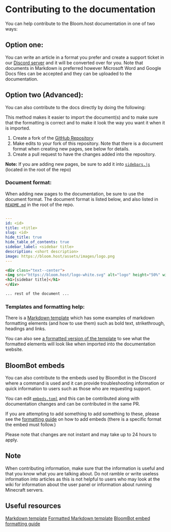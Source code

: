 # Contributing to the documentation

You can help contribute to the Bloom.host documentation in one of two ways:

## Option one:

You can write an article in a format you prefer and create a support ticket in our [Discord server](https://discord.gg/bloom) and it will be converted over for you. Note that documents in Markdown is preferred however Microsoft Word and Google Docs files can be accepted and they can be uploaded to the documentation.

## Option two (Advanced):

You can also contribute to the docs directly by doing the following:

This method makes it easier to import the document(s) and to make sure that the formatting is correct and to make it look the way you want it when it is imported.

1. Create a fork of the [GitHub Repository](https://github.com/Bloom-host/BloomDocs)
2. Make edits to your fork of this repository. Note that there is a document format when creating new pages, see below for details.
3. Create a pull request to have the changes added into the repository.

**Note:** If you are adding new pages, be sure to add it into [`sidebars.js`](/sidebars.js) (located in the root of the repo)

### Document format:
When adding new pages to the documentation, be sure to use the document format.
The document format is listed below, and also listed in [`README.md`](/README.md) in the root of the repo.

```yaml

---
id: <id>
title: <title>
slug: <id>
hide_title: true
hide_table_of_contents: true
sidebar_label: <sidebar title>
description: <short description>
image: https://bloom.host/assets/images/logo.png
---
```
```html
<div class="text--center">
<img src="https://bloom.host/logo-white.svg" alt="logo" height="50%" width="50%"/>
<h1>[sidebar title]</h1>
</div>

... rest of the document ...

```

### Templates and formatting help:

There is a [Markdown template](https://raw.githubusercontent.com/Billy-Bloom/BloomDocs/master/docs/extras/template.md) which has some examples of markdown formatting elements (and how to use them) such as bold text, strikethrough, headings and links.

You can also see [a formatted version of the template](https://docs.bloom.host/extras/template/) to see what the formatted elements will look like when imported into the documentation website. 

## BloomBot embeds 

You can also contribute to the embeds used by BloomBot in the Discord where a command is used and it can provide troubleshooting information or quick information to users such as those who are requesting support. 

You can edit [`embeds.toml`](/embeds.toml) and this can be contributed along with documentation changes and can be contributed in the same PR.

If you are attempting to add something to add something to these, please see the [formatting guide](https://gist.github.com/NotGeri/cb11552ab7a12e20ab495a20826c341f) on how to add embeds (there is a specific format the embed must follow.)

Please note that changes are not instant and may take up to 24 hours to apply.

## Note

When contributing information, make sure that the information is useful and that you know what you are talking about. Do not ramble or write useless information into articles as this is not helpful to users who may look at the wiki for information about the user panel or information about running Minecraft servers.

## Useful resources
[Markdown template](https://raw.githubusercontent.com/Billy-Bloom/BloomDocs/master/docs/extras/template.md)
[Formatted Markdown template](https://docs.bloom.host/extras/template/)
[BloomBot embed formatting guide](https://gist.github.com/NotGeri/cb11552ab7a12e20ab495a20826c341f)

